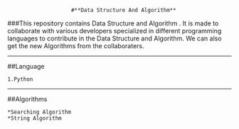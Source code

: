      					#**Data Structure And Algorithm**
                
###This repository contains Data Structure and Algorithm . It is made to collaborate with various developers specialized in different programming languages to contribute in the Data Structure and Algorithm. We can also get the new Algorithms from the collaboraters.
 
 ---
  
##Language
  
    1.Python
 
--- 

##Algorithms

    *Searching Algorithm
    *String Algorithm


